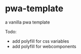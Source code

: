 # pwa-template
a vanilla pwa template

Todo:

- add polyfill for css variables
- add polyfill for webcomponents
